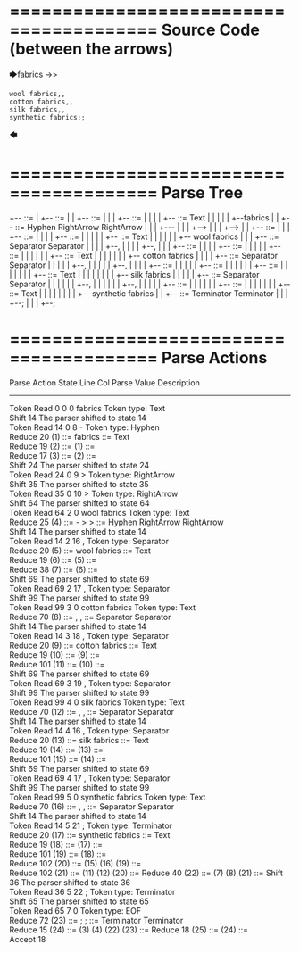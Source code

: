 ========================================
Source Code (between the arrows)
========================================

🡆fabrics ->>

    wool fabrics,,
    cotton fabrics,,
    silk fabrics,,
    synthetic fabrics;;
🡄

========================================
Parse Tree
========================================

+--<scripture> ::= <expression>
|  +--<expression> ::= <item> <producer> <item-or-expression-list> <terminator>
|  |  +--<item> ::= <text>
|  |  |  +--<text> ::= <text-chunk>
|  |  |  |  +--<text-chunk> ::= Text
|  |  |  |  |  +--fabrics 
|  |  +--<producer> ::= Hyphen RightArrow RightArrow
|  |  |  +---
|  |  |  +-->
|  |  |  +-->
|  |  +--<item-or-expression-list> ::= <item> <separator> <item-or-expression-list>
|  |  |  +--<item> ::= <text>
|  |  |  |  +--<text> ::= <text-chunk>
|  |  |  |  |  +--<text-chunk> ::= Text
|  |  |  |  |  |  +--    wool fabrics
|  |  |  +--<separator> ::= Separator Separator
|  |  |  |  +--,
|  |  |  |  +--,
|  |  |  +--<item-or-expression-list> ::= <item> <separator> <item-or-expression-list>
|  |  |  |  +--<item> ::= <text>
|  |  |  |  |  +--<text> ::= <text-chunk>
|  |  |  |  |  |  +--<text-chunk> ::= Text
|  |  |  |  |  |  |  +--    cotton fabrics
|  |  |  |  +--<separator> ::= Separator Separator
|  |  |  |  |  +--,
|  |  |  |  |  +--,
|  |  |  |  +--<item-or-expression-list> ::= <item> <separator> <item>
|  |  |  |  |  +--<item> ::= <text>
|  |  |  |  |  |  +--<text> ::= <text-chunk>
|  |  |  |  |  |  |  +--<text-chunk> ::= Text
|  |  |  |  |  |  |  |  +--    silk fabrics
|  |  |  |  |  +--<separator> ::= Separator Separator
|  |  |  |  |  |  +--,
|  |  |  |  |  |  +--,
|  |  |  |  |  +--<item> ::= <text>
|  |  |  |  |  |  +--<text> ::= <text-chunk>
|  |  |  |  |  |  |  +--<text-chunk> ::= Text
|  |  |  |  |  |  |  |  +--    synthetic fabrics
|  |  +--<terminator> ::= Terminator Terminator
|  |  |  +--;
|  |  |  +--;


========================================
Parse Actions
========================================

Parse Action      State    Line     Col   Parse Value                       Description                                                               
---------------   -----   -----   -----   -------------------------------   --------------------------------------------------------------------------
Token Read            0       0       0   fabrics                           Token type: Text                                                          
Shift                14                                                     The parser shifted to state 14                                            
Token Read           14       0       8   -                                 Token type: Hyphen                                                        
Reduce               20                   (1) ::= fabrics                   <text-chunk> ::= Text                                                     
Reduce               19                   (2) ::= (1)                       <text> ::= <text-chunk>                                                   
Reduce               17                   (3) ::= (2)                       <item> ::= <text>                                                         
Shift                24                                                     The parser shifted to state 24                                            
Token Read           24       0       9   >                                 Token type: RightArrow                                                    
Shift                35                                                     The parser shifted to state 35                                            
Token Read           35       0      10   >                                 Token type: RightArrow                                                    
Shift                64                                                     The parser shifted to state 64                                            
Token Read           64       2       0       wool fabrics                  Token type: Text                                                          
Reduce               25                   (4) ::= - > >                     <producer> ::= Hyphen RightArrow RightArrow                               
Shift                14                                                     The parser shifted to state 14                                            
Token Read           14       2      16   ,                                 Token type: Separator                                                     
Reduce               20                   (5) ::=     wool fabrics          <text-chunk> ::= Text                                                     
Reduce               19                   (6) ::= (5)                       <text> ::= <text-chunk>                                                   
Reduce               38                   (7) ::= (6)                       <item> ::= <text>                                                         
Shift                69                                                     The parser shifted to state 69                                            
Token Read           69       2      17   ,                                 Token type: Separator                                                     
Shift                99                                                     The parser shifted to state 99                                            
Token Read           99       3       0       cotton fabrics                Token type: Text                                                          
Reduce               70                   (8) ::= , ,                       <separator> ::= Separator Separator                                       
Shift                14                                                     The parser shifted to state 14                                            
Token Read           14       3      18   ,                                 Token type: Separator                                                     
Reduce               20                   (9) ::=     cotton fabrics        <text-chunk> ::= Text                                                     
Reduce               19                   (10) ::= (9)                      <text> ::= <text-chunk>                                                   
Reduce              101                   (11) ::= (10)                     <item> ::= <text>                                                         
Shift                69                                                     The parser shifted to state 69                                            
Token Read           69       3      19   ,                                 Token type: Separator                                                     
Shift                99                                                     The parser shifted to state 99                                            
Token Read           99       4       0       silk fabrics                  Token type: Text                                                          
Reduce               70                   (12) ::= , ,                      <separator> ::= Separator Separator                                       
Shift                14                                                     The parser shifted to state 14                                            
Token Read           14       4      16   ,                                 Token type: Separator                                                     
Reduce               20                   (13) ::=     silk fabrics         <text-chunk> ::= Text                                                     
Reduce               19                   (14) ::= (13)                     <text> ::= <text-chunk>                                                   
Reduce              101                   (15) ::= (14)                     <item> ::= <text>                                                         
Shift                69                                                     The parser shifted to state 69                                            
Token Read           69       4      17   ,                                 Token type: Separator                                                     
Shift                99                                                     The parser shifted to state 99                                            
Token Read           99       5       0       synthetic fabrics             Token type: Text                                                          
Reduce               70                   (16) ::= , ,                      <separator> ::= Separator Separator                                       
Shift                14                                                     The parser shifted to state 14                                            
Token Read           14       5      21   ;                                 Token type: Terminator                                                    
Reduce               20                   (17) ::=     synthetic fabrics    <text-chunk> ::= Text                                                     
Reduce               19                   (18) ::= (17)                     <text> ::= <text-chunk>                                                   
Reduce              101                   (19) ::= (18)                     <item> ::= <text>                                                         
Reduce              102                   (20) ::= (15) (16) (19)           <item-or-expression-list> ::= <item> <separator> <item>                   
Reduce              102                   (21) ::= (11) (12) (20)           <item-or-expression-list> ::= <item> <separator> <item-or-expression-list>
Reduce               40                   (22) ::= (7) (8) (21)             <item-or-expression-list> ::= <item> <separator> <item-or-expression-list>
Shift                36                                                     The parser shifted to state 36                                            
Token Read           36       5      22   ;                                 Token type: Terminator                                                    
Shift                65                                                     The parser shifted to state 65                                            
Token Read           65       7       0                                     Token type: EOF                                                           
Reduce               72                   (23) ::= ; ;                      <terminator> ::= Terminator Terminator                                    
Reduce               15                   (24) ::= (3) (4) (22) (23)        <expression> ::= <item> <producer> <item-or-expression-list> <terminator> 
Reduce               18                   (25) ::= (24)                     <scripture> ::= <expression>                                              
Accept               18                                                                                                                               


